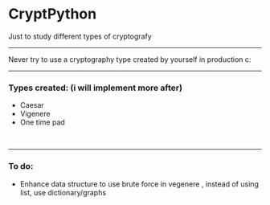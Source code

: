 # CryptPython

Just to study different types of cryptografy 
<br/>
<hr/>

Never try to use a cryptography type created by yourself in production c:
<br/>
<hr/>

<h3>Types created: (i will implement more after)</h3>
<ul>
  <li>Caesar</li>
  <li>Vigenere</li>
  <li>One time pad</li>
</ul>

<br/>
<hr/>

<h3>To do: </h3>
<ul>
  <li>Enhance data structure to use brute force in vegenere , instead of using list, use dictionary/graphs</li>
</ul>
